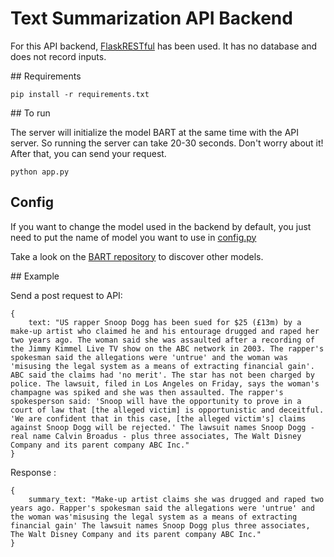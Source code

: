 # Text Summarization API Backend

For this API backend, [FlaskRESTful](https://flask-restful.readthedocs.io/en/latest/) has been used. It has no database and does not record inputs.


## Requirements

    pip install -r requirements.txt


## To run

The server will initialize the model BART at the same time with the API server. So running the server can take 20-30 seconds. Don't worry about it! After that, you can send your request.

    python app.py


## Config

If you want to change the model used in the backend by default, you just need to put the name of model you want to use in [config.py](./config.py)

Take a look on the [BART repository](https://github.com/pytorch/fairseq/tree/master/examples/bart) to discover other models.


## Example

Send a post request to API:

    {
        text: "US rapper Snoop Dogg has been sued for $25 (£13m) by a make-up artist who claimed he and his entourage drugged and raped her two years ago. The woman said she was assaulted after a recording of the Jimmy Kimmel Live TV show on the ABC network in 2003. The rapper's spokesman said the allegations were 'untrue' and the woman was 'misusing the legal system as a means of extracting financial gain'. ABC said the claims had 'no merit'. The star has not been charged by police. The lawsuit, filed in Los Angeles on Friday, says the woman's champagne was spiked and she was then assaulted. The rapper's spokesperson said: 'Snoop will have the opportunity to prove in a court of law that [the alleged victim] is opportunistic and deceitful. 'We are confident that in this case, [the alleged victim's] claims against Snoop Dogg will be rejected.' The lawsuit names Snoop Dogg - real name Calvin Broadus - plus three associates, The Walt Disney Company and its parent company ABC Inc."
    }

Response :

    {
        summary_text: "Make-up artist claims she was drugged and raped two years ago. Rapper's spokesman said the allegations were 'untrue' and the woman was'misusing the legal system as a means of extracting financial gain' The lawsuit names Snoop Dogg plus three associates, The Walt Disney Company and its parent company ABC Inc."
    }
